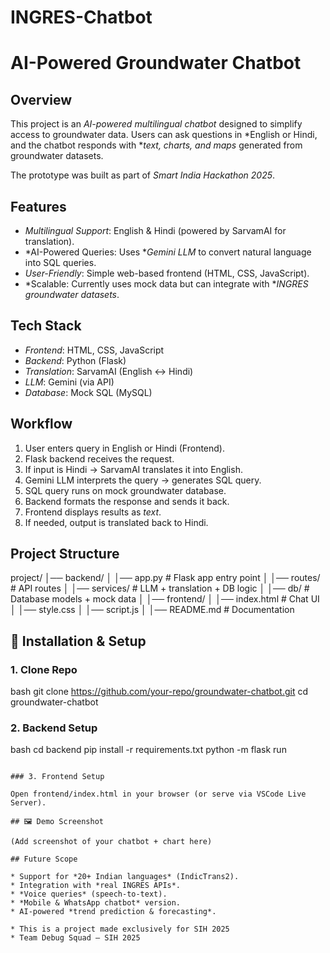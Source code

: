 # INGRES-Chatbot
# AI-Powered Groundwater Chatbot

## Overview

This project is an *AI-powered multilingual chatbot* designed to simplify access to groundwater data.
Users can ask questions in *English or Hindi, and the chatbot responds with **text, charts, and maps* generated from groundwater datasets.

The prototype was built as part of *Smart India Hackathon 2025*.

## Features

* *Multilingual Support*: English & Hindi (powered by SarvamAI for translation).
* *AI-Powered Queries: Uses **Gemini LLM* to convert natural language into SQL queries.
* *User-Friendly*: Simple web-based frontend (HTML, CSS, JavaScript).
* *Scalable: Currently uses mock data but can integrate with **INGRES groundwater datasets*.

## Tech Stack

* *Frontend*: HTML, CSS, JavaScript
* *Backend*: Python (Flask)
* *Translation*: SarvamAI (English ↔ Hindi)
* *LLM*: Gemini (via API)
* *Database*: Mock SQL (MySQL)

## Workflow

1. User enters query in English or Hindi (Frontend).
2. Flask backend receives the request.
3. If input is Hindi → SarvamAI translates it into English.
4. Gemini LLM interprets the query → generates SQL query.
5. SQL query runs on mock groundwater database.
6. Backend formats the response and sends it back.
7. Frontend displays results as *text*.
8. If needed, output is translated back to Hindi.

## Project Structure

project/
│── backend/
│   │── app.py            # Flask app entry point
│   │── routes/           # API routes
│   │── services/         # LLM + translation + DB logic
│   │── db/               # Database models + mock data
│
│── frontend/
│   │── index.html        # Chat UI
│   │── style.css
│   │── script.js
│
│── README.md             # Documentation


## 🔧 Installation & Setup

### 1. Clone Repo

bash
git clone https://github.com/your-repo/groundwater-chatbot.git
cd groundwater-chatbot


### 2. Backend Setup

bash
cd backend
pip install -r requirements.txt
python -m flask run
```

### 3. Frontend Setup

Open frontend/index.html in your browser (or serve via VSCode Live Server).

## 🖼 Demo Screenshot

(Add screenshot of your chatbot + chart here)

## Future Scope

* Support for *20+ Indian languages* (IndicTrans2).
* Integration with *real INGRES APIs*.
* *Voice queries* (speech-to-text).
* *Mobile & WhatsApp chatbot* version.
* AI-powered *trend prediction & forecasting*.

* This is a project made exclusively for SIH 2025
* Team Debug Squad – SIH 2025
